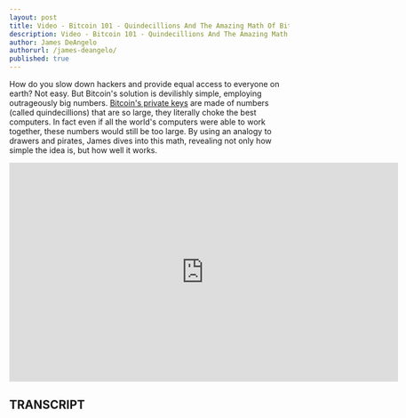 ```yaml
---
layout: post
title: Video - Bitcoin 101 - Quindecillions And The Amazing Math Of Bitcoins Private Keys
description: Video - Bitcoin 101 - Quindecillions And The Amazing Math Of Bitcoins Private Keys
author: James DeAngelo
authorurl: /james-deangelo/
published: true
---
```


<p>How do you slow down hackers and provide equal access to everyone on earth? Not easy. But Bitcoin's solution is devilishly simple, employing outrageously big numbers. <a href="/amazing-math-bitcoin-private-keys/">Bitcoin's private keys</a> are made of numbers (called quindecillions) that are so large, they literally choke the best computers. In fact even if all the world's computers were able to work together, these numbers would still be too large. By using an analogy to drawers and pirates, James dives into this math, revealing not only how simple the idea is, but how well it works.</p>

<center><iframe width="700" height="394" src="https://www.youtube.com/embed/ZloHVKk7DHk?list=PLzctEq7iZD-7-DgJM604zsndMapn9ff6q" frameborder="0" allowfullscreen></iframe></center>

<h2>TRANSCRIPT</h2>
